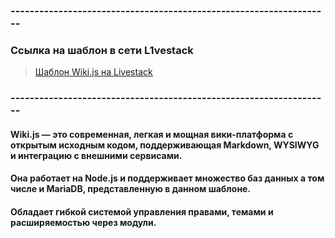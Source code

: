 ### -------------------------------------------------------------------
### Ссылка на шаблон в сети L1vestack
> [Шаблон Wiki.js на Livestack](https://console.l1vestack.ru/template/wikijs)

### -------------------------------------------------------------------

#### Wiki.js — это современная, легкая и мощная вики-платформа с открытым исходным кодом, поддерживающая Markdown, WYSIWYG и интеграцию с внешними сервисами. 
#### Она работает на Node.js и поддерживает множество баз данных а том числе и MariaDB, представленную в данном шаблоне.
#### Обладает гибкой системой управления правами, темами и расширяемостью через модули.